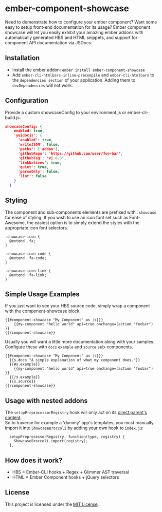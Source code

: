 # ember-component-showcase

Need to demonstrate how to configure your ember component?  Want some easy to setup front-end documentation for its usage?  Ember component showcase will let you easily exhibit your amazing ember addons with automatically generated HBS and HTML snippets, and support for component API documentation via JSDocs.

## Installation

* Install the ember addon: `ember install ember-component-showcase`
* Add `ember-cli-htmlbars-inline-precompile` and `ember-cli-htmlbars` to the `dependencies section` of your application.  Adding them to `devDependencies` will not work.

## Configuration

Provide a custom showcaseConfig to your environment.js or ember-cli-build.js:
``` json
showcaseConfig: {
    enabled: true,
    'yuidocjs': {
      'enabled': true,
      'writeJSON': false,
      'paths': ['addon'],
      'githubRepo': 'https://github.com/user/foo-bar',
      'githubTag': 'v1.0.0',
      'linkNatives': true,
      'quiet': true,
      'parseOnly': false,
      'lint': false
    }
  }
```

## Styling
The component and sub-components elements are prefixed with `.showcase` for ease of styling.
If you wish to use an icon font set such as Font-Awesome, the easiest option is to simply extend the styles with the appropriate icon font selectors.
```
.showcase-icon {
  @extend .fa;
}

.showcase-icon-code {
  @extend .fa-code;
}

.showcase-icon-link {
  @extend .fa-link;
}
```

## Simple Usage Examples
If you just want to see your HBS source code, simply wrap a component with the component-showcase block.
```
{{#component-showcase "My Component" as |s|}}
    {{my-component "hello world" api=true onchange=(action "foobar") }}
{{/component-showcase}}
```

Usually you will want a little more documentation along with your samples.  Configure these with `docs` `example` and `source` sub-components.
```
{{#component-showcase "My Component" as |s|}}
  {{s.docs "A simple explanation of what my component does."}}
  {{#s.example}}
    {{my-component "hello world" api=true onchange=(action "foobar") }}
  {{/s.example}}
  {{s.source}}
{{/component-showcase}}
```

## Usage with nested addons
The `setupPreprocessorRegistry` hook will only act on its [direct parent's content](https://github.com/ember-cli/ember-cli/issues/6670).  
So to traverse for example a 'dummy' app's templates, you must manually import it into `ShowcaseBroccoli` by adding your own hook to `index.js`:
```
  setupPreprocessorRegistry: function(type, registry) {
    ShowcaseBroccoli.import(registry);
  },
```



## How does it work?

* HBS = Ember-CLI hooks + Regex + Glimmer AST traversal
* HTML = Ember Component hooks + jQuery selectors

License
------------------------------------------------------------------------------

This project is licensed under the [MIT License](LICENSE.md).
